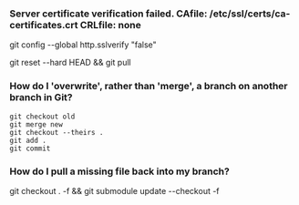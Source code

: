 ### Server certificate verification failed. CAfile: /etc/ssl/certs/ca-certificates.crt CRLfile: none
git config --global http.sslverify "false"

git reset --hard HEAD && git pull

### How do I 'overwrite', rather than 'merge', a branch on another branch in Git?
````git
git checkout old
git merge new
git checkout --theirs .
git add .
git commit
````

### How do I pull a missing file back into my branch?
git checkout . -f && git submodule update --checkout -f
